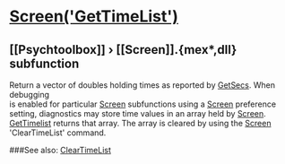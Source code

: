 # [Screen('GetTimeList')](Screen-GetTimeList) 
## [[Psychtoolbox]] &#8250; [[Screen]].{mex*,dll} subfunction


Return a vector of doubles holding times as reported by [GetSecs](GetSecs).  When debugging  
is enabled for particular  [Screen](Screen) subfunctions using a [Screen](Screen) preference  
setting, diagnostics may store time values in an array held by [Screen](Screen).  
[GetTimelist](GetTimelist) returns that array. The array is cleared by using the [Screen](Screen)  
'ClearTimeList' command.  


###See also:
[ClearTimeList](Screen-ClearTimeList)
